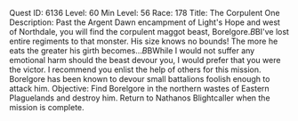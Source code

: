 Quest ID: 6136
Level: 60
Min Level: 56
Race: 178
Title: The Corpulent One
Description: Past the Argent Dawn encampment of Light's Hope and west of Northdale, you will find the corpulent maggot beast, Borelgore.$B$BI've lost entire regiments to that monster. His size knows no bounds! The more he eats the greater his girth becomes...$B$BWhile I would not suffer any emotional harm should the beast devour you, I would prefer that you were the victor. I recommend you enlist the help of others for this mission. Borelgore has been known to devour small battalions foolish enough to attack him.
Objective: Find Borelgore in the northern wastes of Eastern Plaguelands and destroy him. Return to Nathanos Blightcaller when the mission is complete.
